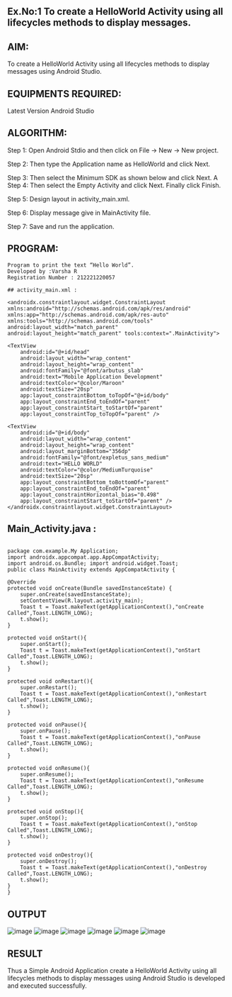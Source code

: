 ## Ex.No:1 To create a HelloWorld Activity using all lifecycles methods to display messages.
## AIM:
To create a HelloWorld Activity using all lifecycles methods to display messages using Android Studio.

## EQUIPMENTS REQUIRED:
Latest Version Android Studio

## ALGORITHM:
Step 1: Open Android Stdio and then click on File -> New -> New project.

Step 2: Then type the Application name as HelloWorld and click Next.

Step 3: Then select the Minimum SDK as shown below and click Next. A Step 4: Then select the Empty Activity and click Next. Finally click Finish.

Step 5: Design layout in activity_main.xml.

Step 6: Display message give in MainActivity file.

Step 7: Save and run the application.

## PROGRAM:
```
Program to print the text “Hello World”.
Developed by :Varsha R
Registration Number : 212221220057
```
```
## activity_main.xml :

<androidx.constraintlayout.widget.ConstraintLayout xmlns:android="http://schemas.android.com/apk/res/android" xmlns:app="http://schemas.android.com/apk/res-auto" xmlns:tools="http://schemas.android.com/tools" android:layout_width="match_parent" android:layout_height="match_parent" tools:context=".MainActivity">

<TextView
    android:id="@+id/head"
    android:layout_width="wrap_content"
    android:layout_height="wrap_content"
    android:fontFamily="@font/arbutus_slab"
    android:text="Mobile Application Development"
    android:textColor="@color/Maroon"
    android:textSize="20sp"
    app:layout_constraintBottom_toTopOf="@+id/body"
    app:layout_constraintEnd_toEndOf="parent"
    app:layout_constraintStart_toStartOf="parent"
    app:layout_constraintTop_toTopOf="parent" />

<TextView
    android:id="@+id/body"
    android:layout_width="wrap_content"
    android:layout_height="wrap_content"
    android:layout_marginBottom="356dp"
    android:fontFamily="@font/expletus_sans_medium"
    android:text="HELLO WORLD"
    android:textColor="@color/MediumTurquoise"
    android:textSize="20sp"
    app:layout_constraintBottom_toBottomOf="parent"
    app:layout_constraintEnd_toEndOf="parent"
    app:layout_constraintHorizontal_bias="0.498"
    app:layout_constraintStart_toStartOf="parent" />
</androidx.constraintlayout.widget.ConstraintLayout>
```
## Main_Activity.java :
```

package com.example.My Application;
import androidx.appcompat.app.AppCompatActivity;
import android.os.Bundle; import android.widget.Toast;
public class MainActivity extends AppCompatActivity {

@Override
protected void onCreate(Bundle savedInstanceState) {
    super.onCreate(savedInstanceState);
    setContentView(R.layout.activity_main);
    Toast t = Toast.makeText(getApplicationContext(),"onCreate Called",Toast.LENGTH_LONG);
    t.show();
}

protected void onStart(){
    super.onStart();
    Toast t = Toast.makeText(getApplicationContext(),"onStart Called",Toast.LENGTH_LONG);
    t.show();
}

protected void onRestart(){
    super.onRestart();
    Toast t = Toast.makeText(getApplicationContext(),"onRestart Called",Toast.LENGTH_LONG);
    t.show();
}

protected void onPause(){
    super.onPause();
    Toast t = Toast.makeText(getApplicationContext(),"onPause Called",Toast.LENGTH_LONG);
    t.show();
}

protected void onResume(){
    super.onResume();
    Toast t = Toast.makeText(getApplicationContext(),"onResume Called",Toast.LENGTH_LONG);
    t.show();
}

protected void onStop(){
    super.onStop();
    Toast t = Toast.makeText(getApplicationContext(),"onStop Called",Toast.LENGTH_LONG);
    t.show();
}

protected void onDestroy(){
    super.onDestroy();
    Toast t = Toast.makeText(getApplicationContext(),"onDestroy Called",Toast.LENGTH_LONG);
    t.show();
}
}
```
## OUTPUT
![image](https://github.com/VarshaRajesh28/Mobile-Application-Development/assets/133751395/f59462db-5121-43a5-9491-1acc7c28caa7)
![image](https://github.com/VarshaRajesh28/Mobile-Application-Development/assets/133751395/9a4b055a-219b-4b02-b551-10754997be8d)
![image](https://github.com/VarshaRajesh28/Mobile-Application-Development/assets/133751395/7fa0cbb6-8362-431c-871a-e8f1002af19f)
![image](https://github.com/VarshaRajesh28/Mobile-Application-Development/assets/133751395/d0e43dee-472c-4d78-8126-ac09cec3fca6)
![image](https://github.com/VarshaRajesh28/Mobile-Application-Development/assets/133751395/5f1acbe0-c626-4db1-89f3-5815925a9b28)
![image](https://github.com/VarshaRajesh28/Mobile-Application-Development/assets/133751395/09149a11-4c6e-42ce-af94-cbc20a16976d)

## RESULT
Thus a Simple Android Application create a HelloWorld Activity using all lifecycles methods to display messages using Android Studio is developed and executed successfully.




